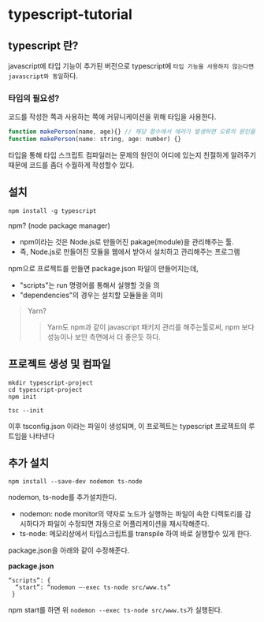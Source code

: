 # typescript-tutorial

## typescript 란?
javascript에 타입 기능이 추가된 버전으로 typescript에 `타입 기능을 사용하지 않는다면 javascript와 동일`하다.

### 타입의 필요성?
코드를 작성한 쪽과 사용하는 쪽에 커뮤니케이션을 위해 타입을 사용한다.
```js
function makePerson(name, age){} // 해당 함수에서 에러가 발생하면 오류의 원인을 찾기 힘들다.
function makePerson(name: string, age: number) {}
```
타입을 통해 타입 스크립트 컴파일러는 문제의 원인이 어디에 있는지 친절하게 알려주기 때문에 코드를 좀더 수월하게 작성할수 있다.



## 설치
```
npm install -g typescript
```

npm? (node package manager)
- npm이라는 것은 Node.js로 만들어진 pakage(module)을 관리해주는 툴. 
- 즉, Node.js로 만들어진 모듈을 웹에서 받아서 설치하고 관리해주는 프로그램

npm으로 프로젝트를 만들면 package.json 파일이 만들어지는데,
- "scripts"는 run 명령어를 통해서 실행할 것을 의 
- "dependencies"의 경우는 설치할 모듈들을 의미

> Yarn?
>> Yarn도 npm과 같이 javascript 패키지 관리를 해주는툴로써, npm 보다 성능이나 보안 측면에서 더 좋은듯 하다.

## 프로젝트 생성 및 컴파일
```
mkdir typescript-project
cd typescript-project
npm init

tsc --init
```
이후 tsconfig.json 이라는 파일이 생성되며, 이 프로젝트는 typescript 프로젝트의 루트임을 나타낸다

## 추가 설치
```
npm install --save-dev nodemon ts-node 
```
nodemon, ts-node를 추가설치한다.
- nodemon: node monitor의 약자로 노드가 실행하는 파일이 속한 디렉토리를 감시하다가 파일이 수정되면 자동으로 어플리케이션을 재시작해준다.
- ts-node: 메모리상에서 타입스크립트를 transpile 하여 바로 실행할수 있게 한다.

package.json을 아래와 같이 수정해준다.

**package.json**
```
“scripts”: {
  “start”: “nodemon —-exec ts-node src/www.ts”
 }
```
npm start를 하면 위 `nodemon --exec ts-node src/www.ts`가 실행된다.
